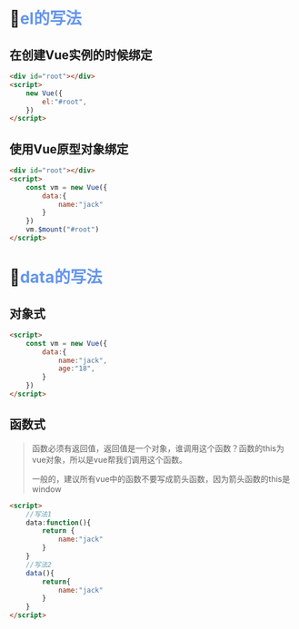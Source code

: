 # 🛴<font color='cornflowerblue'>el的写法</font>

## 在创建Vue实例的时候绑定

```html
<div id="root"></div>
<script>
	new Vue({
        el:"#root",
    })
</script>
```

## 使用Vue原型对象绑定

```html
<div id="root"></div>
<script>
	const vm = new Vue({
        data:{
            name:"jack"
        }
    })
    vm.$mount("#root")
</script>
```



# 🛴<font color='cornflowerblue'>data的写法</font>

## 对象式

```html
<script>
	const vm = new Vue({
        data:{
            name:"jack",
            age:"18",
        }
    })
</script>
```

## 函数式

> 函数必须有返回值，返回值是一个对象，谁调用这个函数？函数的this为vue对象，所以是vue帮我们调用这个函数。
>
> 一般的，建议所有vue中的函数不要写成箭头函数，因为箭头函数的this是window

```html
<script>
	//写法1
    data:function(){
        return {
            name:"jack"
        }
    }
    //写法2
    data(){
		return{
            name:"jack"
        }
    }
</script>
```

